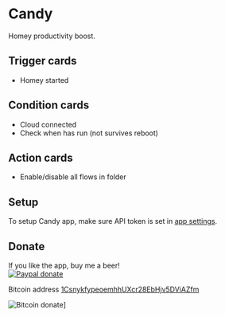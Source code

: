 # Candy

Homey productivity boost.

## Trigger cards
- Homey started

## Condition cards
- Cloud connected
- Check when has run (not survives reboot)

## Action cards
- Enable/disable all flows in folder

## Setup
To setup Candy app, make sure API token is set in [app settings][app-settings-link].

## Donate

If you like the app, buy me a beer!  
[![Paypal donate][pp-donate-image]][pp-donate-link]

Bitcoin address <a href="bitcoin:1CsnykfypeoemhhUXcr28EbHjv5DViAZfm" title="Bitcoin address 1CsnykfypeoemhhUXcr28EbHjv5DViAZfm">1CsnykfypeoemhhUXcr28EbHjv5DViAZfm</a>

![Bitcoin donate][btc-donate-image]]

[app-settings-link]: http://homey.local/manager/settings/#homey:app:info.matjaz.candy
[pp-donate-link]: https://www.paypal.com/cgi-bin/webscr?cmd=_donations&business=Y63PX8NDJYVZN&lc=US&item_name=Homey%20app%20candy&currency_code=EUR&bn=PP%2dDonationsBF%3abtn_donateCC_LG%2egif%3aNonHosted
[pp-donate-image]: https://www.paypalobjects.com/en_US/i/btn/btn_donateCC_LG.gif
[btc-donate-image]: https://cloud.githubusercontent.com/assets/10425/15658693/d84c9018-26bf-11e6-9128-ce426a1ead43.png
